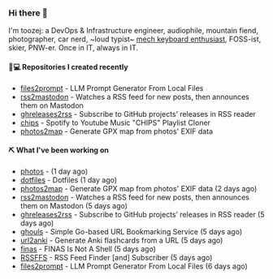 ### Hi there 👋

I'm toozej: a DevOps & Infrastructure engineer, audiophile, mountain fiend, photographer, car nerd, ~loud typist~ [mech keyboard enthusiast](https://github.com/toozej/keebs), FOSS-ist, skier, PNW-er. Once in IT, always in IT.

#### 👨💻 Repositories I created recently

- [files2prompt](https://github.com/toozej/files2prompt) - LLM Prompt Generator From Local Files
- [rss2mastodon](https://github.com/toozej/rss2mastodon) - Watches a RSS feed for new posts, then announces them on Mastodon
- [ghreleases2rss](https://github.com/toozej/ghreleases2rss) - Subscribe to GitHub projects’ releases in RSS reader
- [chips](https://github.com/toozej/chips) - Spotify to Youtube Music "CHIPS" Playlist Cloner
- [photos2map](https://github.com/toozej/photos2map) - Generate GPX map from photos' EXIF data

#### ⛏️ What I've been working on

- [photos](https://github.com/toozej/photos) -  (1 day ago)
- [dotfiles](https://github.com/toozej/dotfiles) - Dotfiles (1 day ago)
- [photos2map](https://github.com/toozej/photos2map) - Generate GPX map from photos' EXIF data (2 days ago)
- [rss2mastodon](https://github.com/toozej/rss2mastodon) - Watches a RSS feed for new posts, then announces them on Mastodon (5 days ago)
- [ghreleases2rss](https://github.com/toozej/ghreleases2rss) - Subscribe to GitHub projects’ releases in RSS reader (5 days ago)
- [ghouls](https://github.com/toozej/ghouls) - Simple Go-based URL Bookmarking Service (5 days ago)
- [url2anki](https://github.com/toozej/url2anki) - Generate Anki flashcards from a URL (5 days ago)
- [finas](https://github.com/toozej/finas) - FINAS Is Not A Shell (5 days ago)
- [RSSFFS](https://github.com/toozej/RSSFFS) - RSS Feed Finder [and] Subscriber (5 days ago)
- [files2prompt](https://github.com/toozej/files2prompt) - LLM Prompt Generator From Local Files (6 days ago)
